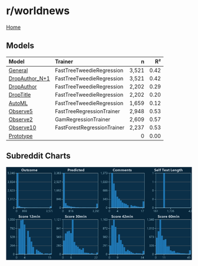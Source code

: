 # r/worldnews

[Home](../index.md)

## Models

|Model|Trainer|n|R²|
|:---|:---|---:|---:|
|[General](models/guess_worldnews_General.md)|FastTreeTweedieRegression|3,521|0.42|
|[DropAuthor_N+1](models/guess_worldnews_DropAuthor_N+1.md)|FastTreeTweedieRegression|3,521|0.42|
|[DropAuthor](models/guess_worldnews_DropAuthor.md)|FastTreeTweedieRegression|2,202|0.29|
|[DropTitle](models/guess_worldnews_DropTitle.md)|FastTreeTweedieRegression|2,202|0.20|
|[AutoML](models/guess_worldnews_AutoML.md)|FastTreeTweedieRegression|1,659|0.12|
|[Observe5](models/guess_worldnews_Observe5.md)|FastTreeRegressionTrainer|2,948|0.53|
|[Observe2](models/guess_worldnews_Observe2.md)|GamRegressionTrainer|2,609|0.57|
|[Observe10](models/guess_worldnews_Observe10.md)|FastForestRegressionTrainer|2,237|0.53|
|[Prototype](models/guess_worldnews_Prototype.md)||0|0.00|

## Subreddit Charts

![r/worldnews Distributions](../images/guess_worldnews_Distributions.png "r/worldnews Distributions")

